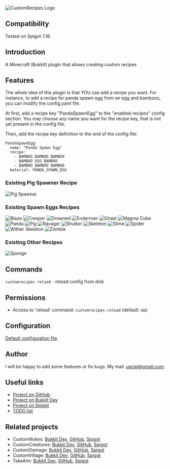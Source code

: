 ![CustomRecipes Logo](images/customrecipes-logo.png)

## Compatibility

Tested on Spigot-1.16.

## Introduction

A Minecraft (Bukkit) plugin that allows creating custom recipes

## Features

The whole idea of this plugin is that YOU can add a recipe you want. For instance, to add a recipe for panda spawn egg from an egg and bamboos, you can modify the config.yaml file.

At first, add a recipe key "PandaSpawnEgg" to the "enabled-recipes" config section. You may choose any name you want for the recipe key, that is not yet present in the config file.

Then, add the recipe key definition to the end of the config file:

    PandaSpawnEgg:
      name: "Panda Spawn Egg"
      recipe:
        - BAMBOO BAMBOO BAMBOO
        - BAMBOO EGG BAMBOO
        - BAMBOO BAMBOO BAMBOO
      material: PANDA_SPAWN_EGG

### Existing Pig Spawner Recipe
![Pig Spawner](https://raw.githubusercontent.com/uprial/customrecipes/master/images/pig_spawner.png)

### Existing Spawn Eggs Recipes
![Blaze](https://raw.githubusercontent.com/uprial/customrecipes/master/images/blaze_spawn_egg.png)
![Creeper](https://raw.githubusercontent.com/uprial/customrecipes/master/images/creeper_spawn_egg.png)
![Drowned](https://raw.githubusercontent.com/uprial/customrecipes/master/images/drowned_spawn_egg.png)
![Enderman](https://raw.githubusercontent.com/uprial/customrecipes/master/images/enderman_spawn_egg.png)
![Ghast](https://raw.githubusercontent.com/uprial/customrecipes/master/images/ghast_spawn_egg.png)
![Magma Cube](https://raw.githubusercontent.com/uprial/customrecipes/master/images/magma_cube_spawn_egg.png)
![Panda](https://raw.githubusercontent.com/uprial/customrecipes/master/images/panda_spawn_egg.png)
![Pig](https://raw.githubusercontent.com/uprial/customrecipes/master/images/pig_spawn_egg.png)
![Ravager](https://raw.githubusercontent.com/uprial/customrecipes/master/images/ravager_spawn_egg.png)
![Shulker](https://raw.githubusercontent.com/uprial/customrecipes/master/images/shulker_spawn_egg.png)
![Skeleton](https://raw.githubusercontent.com/uprial/customrecipes/master/images/skeleton_spawn_egg.png)
![Slime](https://raw.githubusercontent.com/uprial/customrecipes/master/images/slime_spawn_egg.png)
![Spider](https://raw.githubusercontent.com/uprial/customrecipes/master/images/spider_spawn_egg.png)
![Wither Skeleton](https://raw.githubusercontent.com/uprial/customrecipes/master/images/wither_skeleton_spawn_egg.png)
![Zombie](https://raw.githubusercontent.com/uprial/customrecipes/master/images/zombie_spawn_egg.png)

### Existing Other Recipes
![Sponge](https://raw.githubusercontent.com/uprial/customrecipes/master/images/sponge.png)


## Commands

`customrecipes reload` - reload config from disk

## Permissions

* Access to 'reload' command:
`customrecipes.reload` (default: op)

## Configuration
[Default configuration file](src/main/resources/config.yml)

## Author
I will be happy to add some features or fix bugs. My mail: uprial@gmail.com.

## Useful links
* [Project on GitHub](https://github.com/uprial/customrecipes/)
* [Project on Bukkit Dev](https://dev.bukkit.org/projects/custom-recipes)
* [Project on Spigot](https://www.spigotmc.org/resources/customrecipes.89435/)
* [TODO list](TODO.md)

## Related projects
* CustomNukes: [Bukkit Dev](http://dev.bukkit.org/bukkit-plugins/customnukes/), [GitHub](https://github.com/uprial/customnukes), [Spigot](https://www.spigotmc.org/resources/customnukes.68710/)
* CustomCreatures: [Bukkit Dev](http://dev.bukkit.org/bukkit-plugins/customcreatures/), [GitHub](https://github.com/uprial/customcreatures), [Spigot](https://www.spigotmc.org/resources/customcreatures.68711/)
* CustomDamage: [Bukkit Dev](http://dev.bukkit.org/bukkit-plugins/customdamage/), [GitHub](https://github.com/uprial/customdamage), [Spigot](https://www.spigotmc.org/resources/customdamage.68712/)
* CustomVillage: [Bukkit Dev](http://dev.bukkit.org/bukkit-plugins/customvillage/), [GitHub](https://github.com/uprial/customvillage/), [Spigot](https://www.spigotmc.org/resources/customvillage.69170/)
* TakeAim: [Bukkit Dev](https://dev.bukkit.org/projects/takeaim), [GitHub](https://github.com/uprial/takeaim), [Spigot](https://www.spigotmc.org/resources/takeaim.68713/)
